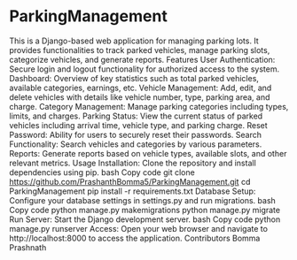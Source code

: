 # ParkingManagement
This is a Django-based web application for managing parking lots. It provides functionalities to track parked vehicles, manage parking slots, categorize vehicles, and generate reports.
Features
User Authentication: Secure login and logout functionality for authorized access to the system.
Dashboard: Overview of key statistics such as total parked vehicles, available categories, earnings, etc.
Vehicle Management: Add, edit, and delete vehicles with details like vehicle number, type, parking area, and charge.
Category Management: Manage parking categories including types, limits, and charges.
Parking Status: View the current status of parked vehicles including arrival time, vehicle type, and parking charge.
Reset Password: Ability for users to securely reset their passwords.
Search Functionality: Search vehicles and categories by various parameters.
Reports: Generate reports based on vehicle types, available slots, and other relevant metrics.
Usage
Installation: Clone the repository and install dependencies using pip.
bash
Copy code
git clone https://github.com/PrashanthBomma5/ParkingManagement.git
cd  ParkingManagement
pip install -r requirements.txt
Database Setup: Configure your database settings in settings.py and run migrations.
bash
Copy code
python manage.py makemigrations
python manage.py migrate
Run Server: Start the Django development server.
bash
Copy code
python manage.py runserver
Access: Open your web browser and navigate to http://localhost:8000 to access the application.
Contributors
Bomma Prashnath
